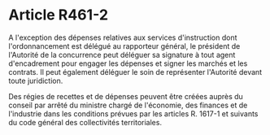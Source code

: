 # Article R461-2

A l'exception des dépenses relatives aux services d'instruction dont l'ordonnancement est délégué au rapporteur général, le président de l'Autorité de la concurrence peut déléguer sa signature à tout agent d'encadrement pour engager les dépenses et signer les marchés et les contrats. Il peut également déléguer le soin de représenter l'Autorité devant toute juridiction.

Des régies de recettes et de dépenses peuvent être créées auprès du conseil par arrêté du ministre chargé de l'économie, des finances et de l'industrie dans les conditions prévues par les articles R. 1617-1 et suivants du code général des collectivités territoriales.
